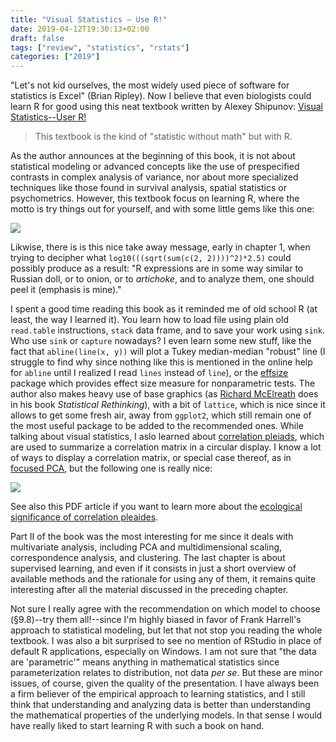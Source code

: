 ```yaml
---
title: "Visual Statistics – Use R!"
date: 2019-04-12T19:30:13+02:00
draft: false
tags: ["review", "statistics", "rstats"]
categories: ["2019"]
---
```

"Let's not kid ourselves, the most widely used piece of software for statistics is Excel" (Brian Ripley). Now I believe that even biologists could learn R for good using this neat textbook written by Alexey Shipunov: [Visual Statistics--User R!](http://ashipunov.info/shipunov/software/r/r-en.htm)

<!--more-->

> This textbook is the kind of "statistic without math" but with R.

As the author announces at the beginning of this book, it is not about statistical modeling or advanced concepts like the use of prespecified contrasts in complex analysis of variance, nor about more specialized techniques like those found in survival analysis, spatial statistics or psychometrics. However, this textbook focus on learning R, where the motto is try things out for yourself, and with some little gems like this one:

![](/img/2019-04-01-21-35-06.png)

Likwise, there is is this nice take away message, early in chapter 1, when trying to decipher what `log10(((sqrt(sum(c(2, 2))))^2)*2.5)` could possibly produce as a result: "R expressions are in some way similar to Russian doll, or to onion, or to *artichoke*, and to analyze them, one should peel it (emphasis is mine)."

I spent a good time reading this book as it reminded me of old school R (at least, the way I learned it). You learn how to load file using plain old `read.table` instructions, `stack` data frame, and to save your work using `sink`. Who use `sink` or `capture` nowadays? I even learn some new stuff, like the fact that `abline(line(x, y))` will plot a Tukey median-median "robust" line (I struggle to find why since nothing like this is mentioned in the online help for `abline` until I realized I read `lines` instead of `line`), or the [effsize](https://cran.r-project.org/web/packages/effsize/index.html) package which provides effect size measure for nonparametric tests. The author also makes heavy use of base graphics (as [Richard McElreath](https://xcelab.net/rm/) does in his book *Statistical Rethinking*), with a bit of `lattice`, which is nice since it allows to get some fresh air, away from `ggplot2`, which still remain one of the most useful package to be added to the recommended ones. While talking about visual statistics, I aslo learned about [correlation pleiads](https://rdrr.io/cran/shipunov/man/Pleiad.html), which are used to summarize a correlation matrix in a circular display. I know a lot of ways to display a correlation matrix, or special case thereof, as in [focused PCA](https://www.rdocumentation.org/packages/psy/versions/1.1/topics/fpca), but the following one is really nice:

![](/img/2019-04-12-19-14-40.png)

See also this PDF article if you want to learn more about the [ecological significance of correlation pleaides](http://dreyfus.ib.usp.br/bio208/static/pdfs/artigos/Berg-1960.pdf).

Part II of the book was the most interesting for me since it deals with multivariate analysis, including PCA and multidimensional scaling, correspondence analysis, and clustering. The last chapter is about supervised learning, and even if it consists in just a short overview of available methods and the rationale for using any of them, it remains quite interesting after all the material discussed in the preceding chapter. 

Not sure I really agree with the recommendation on which model to choose (§9.8)--try them all!--since I'm highly biased in favor of Frank Harrell's approach to statistical modeling, but let that not stop you reading the whole textbook. I was also a bit surprised to see no mention of RStudio in place of default R applications, especially on Windows. I am not sure that "the data are 'parametric'" means anything in mathematical statistics since parameterization relates to distribution, not data *per se*. But these are minor issues, of course, given the quality of the presentation. I have always been a firm believer of the empirical approach to learning statistics, and I still think that understanding and analyzing data is better than understanding the mathematical properties of the underlying models. In that sense I would have really liked to start learning R with such a book on hand.
